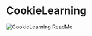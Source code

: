 # CookieLearning

![CookieLearning ReadMe](https://user-images.githubusercontent.com/45388041/87322747-c45e3380-c568-11ea-85b6-bc73eb46416a.gif)

